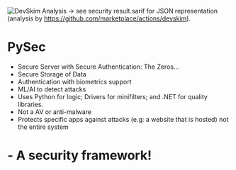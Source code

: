 ![DevSkim Analysis](https://github.com/mbs9org/PySec/actions/workflows/CodeReview.yml/badge.svg) -> see security result.sarif for JSON representation (analysis by https://github.com/marketplace/actions/devskim). 

# PySec
- Secure Server with Secure Authentication: The Zeros...
- Secure Storage of Data
- Authentication with biometrics support
- ML/AI to detect attacks
- Uses Python for logic; Drivers for minifilters; and .NET for quality libraries.
- Not a AV or anti-malware
- Protects specific apps against attacks (e.g: a website that is hosted) not the entire system
# - A security framework!
